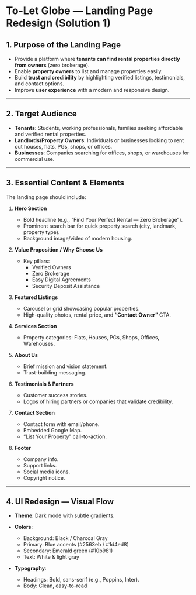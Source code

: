 # To-Let Globe — Landing Page Redesign (Solution 1)

## 1. Purpose of the Landing Page
- Provide a platform where **tenants can find rental properties directly from owners** (zero brokerage).
- Enable **property owners** to list and manage properties easily.
- Build **trust and credibility** by highlighting verified listings, testimonials, and contact options.
- Improve **user experience** with a modern and responsive design.

---

## 2. Target Audience
- **Tenants**: Students, working professionals, families seeking affordable and verified rental properties.
- **Landlords/Property Owners**: Individuals or businesses looking to rent out houses, flats, PGs, shops, or offices.
- **Businesses**: Companies searching for offices, shops, or warehouses for commercial use.

---

## 3. Essential Content & Elements
The landing page should include:

1. **Hero Section**
   - Bold headline (e.g., “Find Your Perfect Rental — Zero Brokerage”).
   - Prominent search bar for quick property search (city, landmark, property type).
   - Background image/video of modern housing.

2. **Value Proposition / Why Choose Us**
   - Key pillars:
     - Verified Owners  
     - Zero Brokerage  
     - Easy Digital Agreements  
     - Security Deposit Assistance  

3. **Featured Listings**
   - Carousel or grid showcasing popular properties.
   - High-quality photos, rental price, and **“Contact Owner”** CTA.

4. **Services Section**
   - Property categories: Flats, Houses, PGs, Shops, Offices, Warehouses.

5. **About Us**
   - Brief mission and vision statement.
   - Trust-building messaging.

6. **Testimonials & Partners**
   - Customer success stories.
   - Logos of hiring partners or companies that validate credibility.

7. **Contact Section**
   - Contact form with email/phone.
   - Embedded Google Map.
   - “List Your Property” call-to-action.

8. **Footer**
   - Company info.
   - Support links.
   - Social media icons.
   - Copyright notice.

---

## 4. UI Redesign — Visual Flow

- **Theme**: Dark mode with subtle gradients.
- **Colors**:  
  - Background: Black / Charcoal Gray  
  - Primary: Blue accents (#2563eb / #1d4ed8)  
  - Secondary: Emerald green (#10b981)  
  - Text: White & light gray  

- **Typography**:  
  - Headings: Bold, sans-serif (e.g., Poppins, Inter).  
  - Body: Clean, easy-to-read
